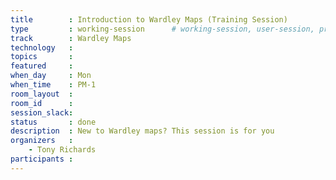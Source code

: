 ```yaml
---
title        : Introduction to Wardley Maps (Training Session)
type         : working-session      # working-session, user-session, product-session
track        : Wardley Maps
technology   :
topics       :
featured     :
when_day     : Mon
when_time    : PM-1
room_layout  :
room_id      :
session_slack: 
status       : done
description  : New to Wardley maps? This session is for you
organizers   :
    - Tony Richards
participants :
---
```



<!--(add intro)

## WHY

(...)

## What

(...)

## Outcomes

(...)

## References

(...)


## Previous-->
